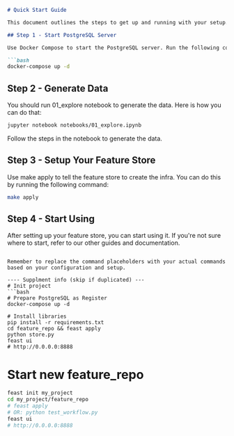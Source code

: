 ```markdown
# Quick Start Guide

This document outlines the steps to get up and running with your setup.

## Step 1 - Start PostgreSQL Server

Use Docker Compose to start the PostgreSQL server. Run the following command:

```bash
docker-compose up -d
```

## Step 2 - Generate Data

You should run 01_explore notebook to generate the data. Here is how you can do that:

```bash
jupyter notebook notebooks/01_explore.ipynb
```
Follow the steps in the notebook to generate the data.

## Step 3 - Setup Your Feature Store

Use make apply to tell the feature store to create the infra. You can do this by running the following command:

```bash
make apply
```

## Step 4 - Start Using 

After setting up your feature store, you can start using it. If you're not sure where to start, refer to our other guides and documentation.
```

Remember to replace the command placeholders with your actual commands based on your configuration and setup.

---- Supplment info (skip if duplicated) ---
# Init project
```bash
# Prepare PostgreSQL as Register
docker-compose up -d

# Install libraries
pip install -r requirements.txt
cd feature_repo && feast apply
python store.py
feast ui
# http://0.0.0.0:8888
```

# Start new feature_repo
```bash
feast init my_project
cd my_project/feature_repo
# feast apply
# OR: python test_workflow.py
feast ui
# http://0.0.0.0:8888
```
